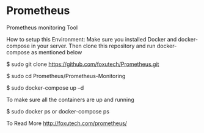 # Prometheus
Prometheus monitoring Tool

How to setup this Environment:
Make sure you installed Docker and docker-compose in your server. Then clone this repository and run docker-compose as mentioned below

$ sudo git clone https://github.com/foxutech/Prometheus.git

$ sudo cd Prometheus/Prometheus-Monitoring

$ sudo docker-compose up –d

To make sure all the containers are up and running

$ sudo docker ps or docker-compose ps


To Read More
http://foxutech.com/prometheus/
